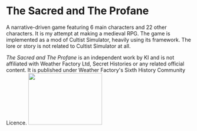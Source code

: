 # The Sacred and The Profane

A narrative-driven game featuring 6 main characters and 22 other characters. It is my attempt at making a medieval RPG. The game is implemented as a mod of Cultist Simulator, heavily using its framework. The lore or story is not related to Cultist Simulator at all.


*The Sacred and The Profane* is an independent work by KI and is not affiliated with Weather Factory Ltd, Secret Histories or any related official content. It is published under Weather Factory's Sixth History Community Licence. 
<img src = "https://weatherfactory.biz/wp-content/uploads/2022/11/sixth-history-logo-text-black.png" width = "200" height = "140">

